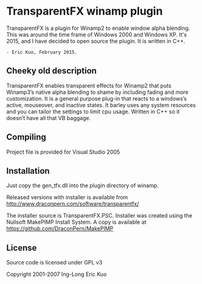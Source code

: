 TransparentFX winamp plugin
===========================

TransparentFX is a plugin for Winamp2 to enable window alpha blending.  This was around the time frame of Windows 2000 and Windows XP.  It's 2015, and I have decided to open source the plugin. It is written in C++.

`- Eric Kuo, February 2015.`

Cheeky old description
----------------------
TransparentFX enables transparent effects for Winamp2 that puts Winamp3’s native alpha blending to shame by including fading and more customization. It is a general purpose plug-in that reacts to a windows’s active, mouseover, and inactive states. It barley uses any system resources and you can tailor the settings to limit cpu usage. Written in C++ so it doesn’t have all that VB baggage.

Compiling
---------
Project file is provided for Visual Studio 2005

Installation
------------
Just copy the gen_tfx.dll into the plugin directory of winamp.

Released versions with installer is available from http://www.draconpern.com/software/transparentfx/

The installer source is TransparentFX.PSC.  Installer was created using the Nullsoft MakePIMP Install System. A copy is available at https://github.com/DraconPern/MakePIMP


License
-------
Source code is licensed under GPL v3

Copyright 2001-2007 Ing-Long Eric Kuo
